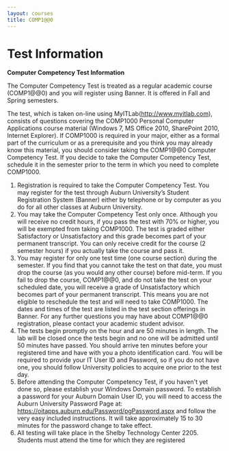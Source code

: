 ```yaml
---
layout: courses
title: COMP1@@0
---
```


# Test Information

__Computer Competency Test Information__

The Computer Competency Test is treated as a regular academic course (COMP1@@0) and you will register using Banner. It is offered in Fall and Spring semesters.

The test, which is taken on-line using MyITLab(<http://www.myitlab.com>), consists of questions covering the COMP1000 Personal Computer Applications course material (Windows 7, MS Office 2010, SharePoint 2010, Internet Explorer). If COMP1000 is required in your major, either as a formal part of the curriculum or as a prerequisite and you think you may already know this material, you should consider taking the COMP1@@0 Computer Competency Test. If you decide to take the Computer Competency Test, schedule it in the semester prior to the term in which you need to complete COMP1000.

1.	Registration is required to take the Computer Competency Test. You may register for the test through Auburn University’s Student Registration System (Banner) either by telephone or by computer as you do for all other classes at Auburn University.
2.	You may take the Computer Competency Test only once. Although you will receive no credit hours, if you pass the test with 70% or higher, you will be exempted from taking COMP1000. The test is graded either Satisfactory or Unsatisfactory and this grade becomes part of your permanent transcript. You can only receive credit for the course (2 semester hours) if you actually take the course and pass it.
3.	You may register for only one test time (one course section) during the semester. If you find that you cannot take the test on that date, you must drop the course (as you would any other course) before mid-term. If you fail to drop the course, COMP1@@0, and do not take the test on your scheduled date, you will receive a grade of Unsatisfactory which becomes part of your permanent transcript. This means you are not eligible to reschedule the test and will need to take COMP1000. The dates and times of the test are listed in the test section offerings in Banner.  For any further questions you may have about COMP1@@0 registration, please contact your academic student advisor.
4.	The tests begin promptly on the hour and are 50 minutes in length. The lab will be closed once the tests begin and no one will be admitted until 50 minutes have passed. You should arrive ten minutes before your registered time and have with you a photo identification card. You will be required to provide your IT User ID and Password, so if you do not have one, you should follow University policies to acquire one prior to the test day.
5.	Before attending the Computer Competency Test, if you haven't yet done so, please establish your Windows Domain password. To establish a password for your Auburn Domain User ID, you will need to access the Auburn University Password Page at: <https://oitapps.auburn.edu/Password/pgPassword.aspx> and follow the very easy included instructions. It will take approximately 15 to 30 minutes for the password change to take effect.
6.	All testing will take place in the Shelby Technology Center 2205. Students must attend the time for which they are registered